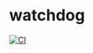 # watchdog

[![CI](https://github.com/NickiHell/watchdog/actions/workflows/python-app.yml/badge.svg?branch=main)](https://github.com/NickiHell/watchdog/actions/workflows/python-app.yml)
